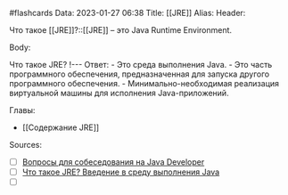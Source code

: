 #flashcards
Data: 2023-01-27 06:38
Title: [[JRE]]
Alias:
Header:

Что такое [[JRE]]?::[[JRE]] – это Java Runtime Environment.
<!--SR:!2023-11-03,10,710-->




Body:




Что такое JRE?
!---
Ответ:
	- Это среда выполнения Java.
	- Это часть программного обеспечения, предназначенная для запуска другого программного обеспечения.
	- Минимально-необходимая реализация виртуальной машины для исполнения Java-приложений.
<!--SR:!2023-11-03,10,610-->




Главы:
- [[Содержание JRE]]


Sources:
- [ ] [Вопросы для собеседования на Java Developer](https://github.com/enhorse/java-interview/blob/master/README.md#%D0%9E%D0%9E%D0%9F)
- [ ] [Что такое JRE? Введение в среду выполнения Java](https://topjava.ru/blog/what-is-the-jre)
- [ ] []()
